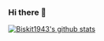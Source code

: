 ### Hi there 👋

[![Biskit1943's github stats](https://github-readme-stats.vercel.app/api?username=Biskit1943)](https://github.com/anuraghazra/github-readme-stats)

<!--
**Biskit1943/Biskit1943** is a ✨ _special_ ✨ repository because its `README.md` (this file) appears on your GitHub profile.

Here are some ideas to get you started:

- 🔭 I’m currently working on ...
- 🌱 I’m currently learning ...
- 👯 I’m looking to collaborate on ...
- 🤔 I’m looking for help with ...
- 💬 Ask me about ...
- 📫 How to reach me: ...
- 😄 Pronouns: ...
- ⚡ Fun fact: ...
-->

